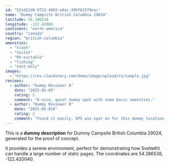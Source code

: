```yaml
---
id: "52cd21d0-9722-4803-a0ac-39bfb2578eac"
name: "Dummy Campsite British Columbia 29024"
latitude: 54.386538
longitude: -122.42004
continent: "north-america"
country: "canada"
region: "british-columbia"
amenities:
  - "trash"
  - "toilet"
  - "RV-suitable"
  - "fishing"
  - "tent-only"
images:
  - "https://res.cloudinary.com/demo/image/upload/v1/sample.jpg"
reviews:
  - author: "Dummy Reviewer A"
    date: "2025-05-05"
    rating: 5
    comment: "A nice, quiet dummy spot with some basic amenities."
  - author: "Dummy Reviewer B"
    date: "2025-05-010"
    rating: 2
    comment: "Found it easily. GPS was spot on for this dummy location."
---
```


This is a **dummy description** for Dummy Campsite British Columbia 29024, generated for the proof of concept.

It provides a serene environment, perfect for demonstrating how SvelteKit can handle a large number of static pages. The coordinates are 54.386538, -122.420040.
